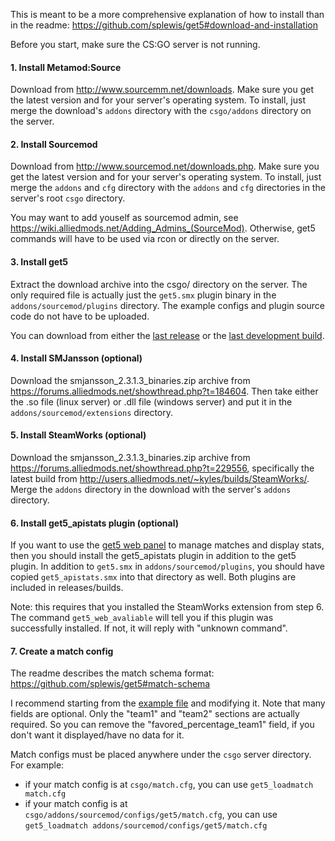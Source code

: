 This is meant to be a more comprehensive explanation of how to install than in the readme: https://github.com/splewis/get5#download-and-installation

Before you start, make sure the CS:GO server is not running.

#### 1. Install Metamod:Source
Download from http://www.sourcemm.net/downloads. Make sure you get the latest version and for your server's operating system. To install, just merge the download's ``addons`` directory with the ``csgo/addons`` directory on the server.

#### 2. Install Sourcemod 
Download from http://www.sourcemod.net/downloads.php. Make sure you get the latest version and for your server's operating system. To install, just merge the ``addons`` and ``cfg`` directory with the ``addons`` and ``cfg`` directories in the server's root ``csgo`` directory.

You may want to add youself as sourcemod admin, see https://wiki.alliedmods.net/Adding_Admins_(SourceMod). Otherwise, get5 commands will have to be used via rcon or directly on the server.

#### 3. Install get5

Extract the download archive into the csgo/ directory on the server. The only required file is actually just the ``get5.smx`` plugin binary in the ``addons/sourcemod/plugins`` directory. The example configs and plugin source code do not have to be uploaded.

You can download from either the [last release](https://github.com/splewis/get5/releases) or the [last development build](http://ci.splewis.net/job/get5/lastSuccessfulBuild/).

#### 4. Install SMJansson (optional)
Download the smjansson_2.3.1.3_binaries.zip archive from https://forums.alliedmods.net/showthread.php?t=184604. Then take either the .so file (linux server) or .dll file (windows server) and put it in the ``addons/sourcemod/extensions`` directory.

#### 5. Install SteamWorks (optional)
Download the smjansson_2.3.1.3_binaries.zip archive from https://forums.alliedmods.net/showthread.php?t=229556, specifically the latest build from http://users.alliedmods.net/~kyles/builds/SteamWorks/. Merge the ``addons`` directory in the download with the server's ``addons`` directory.

#### 6. Install get5_apistats plugin (optional)
If you want to use the [get5 web panel](https://github.com/splewis/get5-web) to manage matches and display stats, then you should install the get5_apistats plugin in addition to the get5 plugin. In addition to ``get5.smx`` in ``addons/sourcemod/plugins``, you should have copied ``get5_apistats.smx`` into that directory as well. Both plugins are included in releases/builds.

Note: this requires that you installed the SteamWorks extension from step 6. The command ``get5_web_avaliable`` will tell you if this plugin was successfully installed. If not, it will reply with "unknown command".

#### 7. Create a match config

The readme describes the match schema format: https://github.com/splewis/get5#match-schema

I recommend starting from the [example file](https://github.com/splewis/get5/blob/master/configs/get5/example_match.cfg) and modifying it. Note that many fields are optional. Only the "team1" and "team2" sections are actually required. So you can remove the "favored_percentage_team1" field, if you don't want it displayed/have no data for it.

Match configs must be placed anywhere under the ``csgo`` server directory. For example:
- if your match config is at ``csgo/match.cfg``, you can use ``get5_loadmatch match.cfg``
- if your match config is at ``csgo/addons/sourcemod/configs/get5/match.cfg``, you can use ``get5_loadmatch addons/sourcemod/configs/get5/match.cfg``